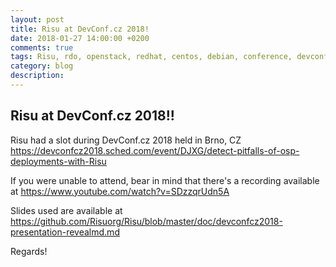 ```yaml
---
layout: post
title: Risu at DevConf.cz 2018!
date: 2018-01-27 14:00:00 +0200
comments: true
tags: Risu, rdo, openstack, redhat, centos, debian, conference, devconf
category: blog
description:
---
```


## Risu at DevConf.cz 2018!!

Risu had a slot during DevConf.cz 2018 held in Brno, CZ <https://devconfcz2018.sched.com/event/DJXG/detect-pitfalls-of-osp-deployments-with-Risu>

If you were unable to attend, bear in mind that there's a recording available at <https://www.youtube.com/watch?v=SDzzqrUdn5A>

Slides used are available at <https://github.com/Risuorg/Risu/blob/master/doc/devconfcz2018-presentation-revealmd.md>

Regards!
